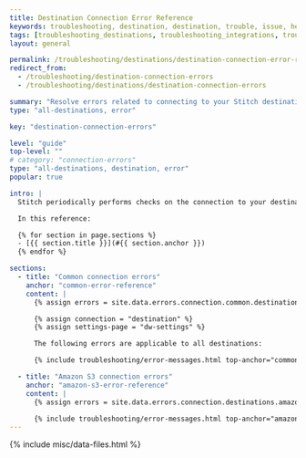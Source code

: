 ```yaml
---
title: Destination Connection Error Reference
keywords: troubleshooting, destination, destination, trouble, issue, help, error, errors, connection issue, connection
tags: [troubleshooting_destinations, troubleshooting_integrations, troubleshooting_errors]
layout: general

permalink: /troubleshooting/destinations/destination-connection-error-reference
redirect_from: 
  - /troubleshooting/destination-connection-errors
  - /troubleshooting/destinations/destination-connection-errors

summary: "Resolve errors related to connecting to your Stitch destination."
type: "all-destinations, error"

key: "destination-connection-errors"

level: "guide"
top-level: ""
# category: "connection-errors"
type: "all-destinations, destination, error"
popular: true

intro: |
  Stitch periodically performs checks on the connection to your destination to ensure the connection remains active and healthy. Below are some of the most common errors you might see if Stitch has trouble performing the connection check to your destination and how to resolve them.

  In this reference:

  {% for section in page.sections %}
  - [{{ section.title }}](#{{ section.anchor }})
  {% endfor %}

sections:
  - title: "Common connection errors"
    anchor: "common-error-reference"
    content: |
      {% assign errors = site.data.errors.connection.common.destinations | sort_natural:"message" %}

      {% assign connection = "destination" %}
      {% assign settings-page = "dw-settings" %}

      The following errors are applicable to all destinations:

      {% include troubleshooting/error-messages.html top-anchor="common-error-reference" display-name="Common" %}

  - title: "Amazon S3 connection errors"
    anchor: "amazon-s3-error-reference"
    content: |
      {% assign errors = site.data.errors.connection.destinations.amazon-s3 | sort_natural:"message" %}

      {% include troubleshooting/error-messages.html top-anchor="amazon-s3-error-reference" display-name="Amazon S3" %}
---
```

{% include misc/data-files.html %}